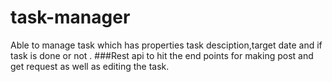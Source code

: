 # task-manager
Able to manage task which has properties task desciption,target date and if task is done or not .
###Rest api to hit the end points for making post and get request as well as editing the task. 
